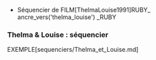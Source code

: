 <!-- Page: #647 Extraits de séquencier -->

* Séquencier de FILM[ThelmaLouise1991]RUBY_ ancre_vers('thelma_louise') _RUBY

<a name='thelma_louise'></a>

### Thelma & Louise : séquencier

EXEMPLE[sequenciers/Thelma_et_Louise.md]